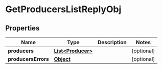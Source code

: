 

# GetProducersListReplyObj

## Properties

Name | Type | Description | Notes
------------ | ------------- | ------------- | -------------
**producers** | [**List&lt;Producer&gt;**](Producer.md) |  |  [optional]
**producersErrors** | [**Object**](.md) |  |  [optional]



